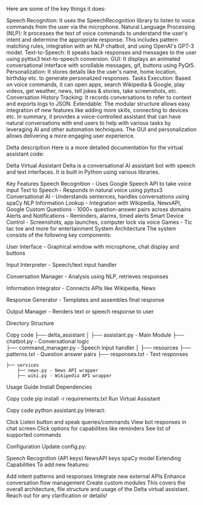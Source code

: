 Here are some of the key things it does:

Speech Recognition: It uses the SpeechRecognition library to listen to voice commands from the user via the microphone.
Natural Language Processing (NLP): It processes the text of voice commands to understand the user's intent and determine the appropriate response. This includes pattern matching rules, integration with an NLP chatbot, and using OpenAI's GPT-3 model.
Text-to-Speech: It speaks back responses and messages to the user using pyttsx3 text-to-speech conversion.
GUI: It displays an animated conversational interface with scrollable messages, gif, buttons using PyQt5.
Personalization: It stores details like the user's name, home location, birthday etc. to generate personalized responses.
Tasks Execution: Based on voice commands, it can open apps, search Wikipedia & Google, play videos, get weather, news, tell jokes & stories, take screenshots, etc.
Conversation History Tracking: It records conversations to refer to context and exports logs to JSON.
Extendable: The modular structure allows easy integration of new features like adding more skills, connecting to devices etc.
In summary, it provides a voice-controlled assistant that can have natural conversations with end users to help with various tasks by leveraging AI and other automation techniques. The GUI and personalization allows delivering a more engaging user experience.


Delta descripition
Here is a more detailed documentation for the virtual assistant code:

Delta Virtual Assistant
Delta is a conversational AI assistant bot with speech and text interfaces. It is built in Python using various libraries.

Key Features
Speech Recognition - Uses Google Speech API to take voice input
Text to Speech - Responds in natural voice using pyttsx3
Conversational AI - Understands sentences, handles conversations using spaCy NLP
Information Lookup - Integration with Wikipedia, NewsAPI, Google
Custom Questions - 1000+ question-answer pairs across domains
Alerts and Notifications - Reminders, alarms, timed alerts
Smart Device Control - Screenshots, app launches, computer lock via voice
Games - Tic tac toe and more for entertainment
System Architecture
The system consists of the following key components:

User Interface - Graphical window with microphone, chat display and buttons

Input Interpreter - Speech/text input handler

Conversation Manager - Analysis using NLP, retrieves responses

Information Integrator - Connects APIs like Wikipedia, News

Response Generator - Templates and assembles final response

Output Manager - Renders text or speech response to user

Directory Structure

Copy code
├── delta_assistant
    │
    ├── assistant.py - Main Module 
    ├── chatbot.py - Conversational logic    
    ├── command_manager.py - Speech input handler
    │ 
    ├── resources
        ├── patterns.txt - Question answer pairs
        ├── responses.txt - Text responses
    
    ├── services
        ├── news.py - News API wrapper 
        ├── wiki.py - Wikipedia API wrapper
Usage Guide
Install Dependencies


Copy code
pip install -r requirements.txt
Run Virtual Assistant


Copy code
python assistant.py
Interact:

Click Listen button and speak queries/commands
View bot responses in chat screen
Click options for capabilities like reminders
See list of supported commands

Configuration
Update config.py:

Speech Recognition (API keys)
NewsAPI keys
spaCy model
Extending Capabilities
To add new features:

Add intent patterns and responses
Integrate new external APIs
Enhance conversation flow management
Create custom modules
This covers the overall architecture, file structure and usage of the Delta virtual assistant. Reach out for any clarification or details!
